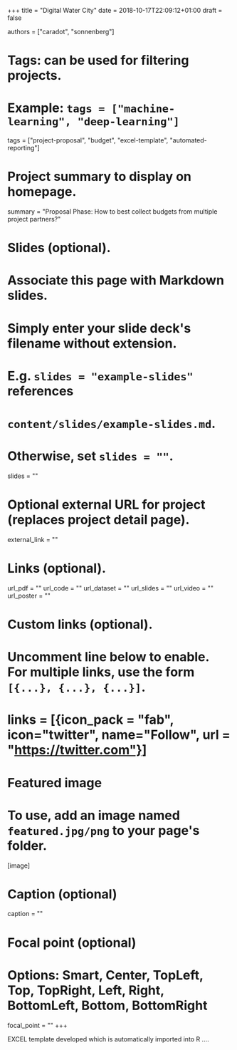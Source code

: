 +++
title = "Digital Water City"
date = 2018-10-17T22:09:12+01:00
draft = false

authors = ["caradot", "sonnenberg"]

# Tags: can be used for filtering projects.
# Example: `tags = ["machine-learning", "deep-learning"]`
tags = ["project-proposal", "budget", "excel-template", "automated-reporting"]

# Project summary to display on homepage.
summary = "Proposal Phase: How to best collect budgets from multiple project partners?"

# Slides (optional).
#   Associate this page with Markdown slides.
#   Simply enter your slide deck's filename without extension.
#   E.g. `slides = "example-slides"` references 
#   `content/slides/example-slides.md`.
#   Otherwise, set `slides = ""`.
slides = ""

# Optional external URL for project (replaces project detail page).
external_link = ""

# Links (optional).
url_pdf = ""
url_code = ""
url_dataset = ""
url_slides = ""
url_video = ""
url_poster = ""

# Custom links (optional).
#   Uncomment line below to enable. For multiple links, use the form `[{...}, {...}, {...}]`.
# links = [{icon_pack = "fab", icon="twitter", name="Follow", url = "https://twitter.com"}]

# Featured image
# To use, add an image named `featured.jpg/png` to your page's folder. 
[image]
  # Caption (optional)
  caption = ""

  # Focal point (optional)
  # Options: Smart, Center, TopLeft, Top, TopRight, Left, Right, BottomLeft, Bottom, BottomRight
  focal_point = ""
+++

EXCEL template developed which is automatically imported into R ....
